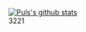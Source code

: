 
[![Puls's github stats](https://github-readme-stats.vercel.app/api?username=Puls1337&show_icons=true&theme=radical)](https://github.com/anuraghazra/github-readme-stats) <br>
3221

